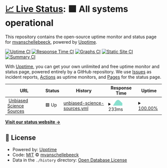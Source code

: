 # [📈 Live Status](https://mvanschellebeeck.github.io/unbiased-science-uptime): <!--live status--> **🟩 All systems operational**

This repository contains the open-source uptime monitor and status page for [mvanschellebeeck](https://mvanschellebeeck.github.io/unbiased-science-uptime), powered by [Upptime](https://github.com/upptime/upptime).

[![Uptime CI](https://github.com/mvanschellebeeck/unbiased-science-uptime/workflows/Uptime%20CI/badge.svg)](https://github.com/mvanschellebeeck/unbiased-science-uptime/actions?query=workflow%3A%22Uptime+CI%22)
[![Response Time CI](https://github.com/mvanschellebeeck/unbiased-science-uptime/workflows/Response%20Time%20CI/badge.svg)](https://github.com/mvanschellebeeck/unbiased-science-uptime/actions?query=workflow%3A%22Response+Time+CI%22)
[![Graphs CI](https://github.com/mvanschellebeeck/unbiased-science-uptime/workflows/Graphs%20CI/badge.svg)](https://github.com/mvanschellebeeck/unbiased-science-uptime/actions?query=workflow%3A%22Graphs+CI%22)
[![Static Site CI](https://github.com/mvanschellebeeck/unbiased-science-uptime/workflows/Static%20Site%20CI/badge.svg)](https://github.com/mvanschellebeeck/unbiased-science-uptime/actions?query=workflow%3A%22Static+Site+CI%22)
[![Summary CI](https://github.com/mvanschellebeeck/unbiased-science-uptime/workflows/Summary%20CI/badge.svg)](https://github.com/mvanschellebeeck/unbiased-science-uptime/actions?query=workflow%3A%22Summary+CI%22)

With [Upptime](https://upptime.js.org), you can get your own unlimited and free uptime monitor and status page, powered entirely by a GitHub repository. We use [Issues](https://github.com/mvanschellebeeck/unbiased-science-uptime/issues) as incident reports, [Actions](https://github.com/mvanschellebeeck/unbiased-science-uptime/actions) as uptime monitors, and [Pages](https://mvanschellebeeck.github.io/unbiased-science-uptime) for the status page.

<!--start: status pages-->
<!-- This summary is generated by Upptime (https://github.com/upptime/upptime) -->
<!-- Do not edit this manually, your changes will be overwritten -->
<!-- prettier-ignore -->
| URL | Status | History | Response Time | Uptime |
| --- | ------ | ------- | ------------- | ------ |
| <img alt="" src="https://icons.duckduckgo.com/ip3/uspodsources.com.ico" height="13"> [Unbiased Science Sources](https://uspodsources.com) | 🟩 Up | [unbiased-science-sources.yml](https://github.com/mvanschellebeeck/unbiased-science-uptime/commits/HEAD/history/unbiased-science-sources.yml) | <details><summary><img alt="Response time graph" src="./graphs/unbiased-science-sources/response-time-week.png" height="20"> 233ms</summary><br><a href="https://mvanschellebeeck.github.io/unbiased-science-uptime/history/unbiased-science-sources"><img alt="Response time 233" src="https://img.shields.io/endpoint?url=https%3A%2F%2Fraw.githubusercontent.com%2Fmvanschellebeeck%2Funbiased-science-uptime%2FHEAD%2Fapi%2Funbiased-science-sources%2Fresponse-time.json"></a><br><a href="https://mvanschellebeeck.github.io/unbiased-science-uptime/history/unbiased-science-sources"><img alt="24-hour response time 233" src="https://img.shields.io/endpoint?url=https%3A%2F%2Fraw.githubusercontent.com%2Fmvanschellebeeck%2Funbiased-science-uptime%2FHEAD%2Fapi%2Funbiased-science-sources%2Fresponse-time-day.json"></a><br><a href="https://mvanschellebeeck.github.io/unbiased-science-uptime/history/unbiased-science-sources"><img alt="7-day response time 233" src="https://img.shields.io/endpoint?url=https%3A%2F%2Fraw.githubusercontent.com%2Fmvanschellebeeck%2Funbiased-science-uptime%2FHEAD%2Fapi%2Funbiased-science-sources%2Fresponse-time-week.json"></a><br><a href="https://mvanschellebeeck.github.io/unbiased-science-uptime/history/unbiased-science-sources"><img alt="30-day response time 233" src="https://img.shields.io/endpoint?url=https%3A%2F%2Fraw.githubusercontent.com%2Fmvanschellebeeck%2Funbiased-science-uptime%2FHEAD%2Fapi%2Funbiased-science-sources%2Fresponse-time-month.json"></a><br><a href="https://mvanschellebeeck.github.io/unbiased-science-uptime/history/unbiased-science-sources"><img alt="1-year response time 233" src="https://img.shields.io/endpoint?url=https%3A%2F%2Fraw.githubusercontent.com%2Fmvanschellebeeck%2Funbiased-science-uptime%2FHEAD%2Fapi%2Funbiased-science-sources%2Fresponse-time-year.json"></a></details> | <details><summary><a href="https://mvanschellebeeck.github.io/unbiased-science-uptime/history/unbiased-science-sources">100.00%</a></summary><a href="https://mvanschellebeeck.github.io/unbiased-science-uptime/history/unbiased-science-sources"><img alt="All-time uptime 100.00%" src="https://img.shields.io/endpoint?url=https%3A%2F%2Fraw.githubusercontent.com%2Fmvanschellebeeck%2Funbiased-science-uptime%2FHEAD%2Fapi%2Funbiased-science-sources%2Fuptime.json"></a><br><a href="https://mvanschellebeeck.github.io/unbiased-science-uptime/history/unbiased-science-sources"><img alt="24-hour uptime 100.00%" src="https://img.shields.io/endpoint?url=https%3A%2F%2Fraw.githubusercontent.com%2Fmvanschellebeeck%2Funbiased-science-uptime%2FHEAD%2Fapi%2Funbiased-science-sources%2Fuptime-day.json"></a><br><a href="https://mvanschellebeeck.github.io/unbiased-science-uptime/history/unbiased-science-sources"><img alt="7-day uptime 100.00%" src="https://img.shields.io/endpoint?url=https%3A%2F%2Fraw.githubusercontent.com%2Fmvanschellebeeck%2Funbiased-science-uptime%2FHEAD%2Fapi%2Funbiased-science-sources%2Fuptime-week.json"></a><br><a href="https://mvanschellebeeck.github.io/unbiased-science-uptime/history/unbiased-science-sources"><img alt="30-day uptime 100.00%" src="https://img.shields.io/endpoint?url=https%3A%2F%2Fraw.githubusercontent.com%2Fmvanschellebeeck%2Funbiased-science-uptime%2FHEAD%2Fapi%2Funbiased-science-sources%2Fuptime-month.json"></a><br><a href="https://mvanschellebeeck.github.io/unbiased-science-uptime/history/unbiased-science-sources"><img alt="1-year uptime 100.00%" src="https://img.shields.io/endpoint?url=https%3A%2F%2Fraw.githubusercontent.com%2Fmvanschellebeeck%2Funbiased-science-uptime%2FHEAD%2Fapi%2Funbiased-science-sources%2Fuptime-year.json"></a></details>

<!--end: status pages-->

[**Visit our status website →**](https://mvanschellebeeck.github.io/unbiased-science-uptime)

## 📄 License

- Powered by: [Upptime](https://github.com/upptime/upptime)
- Code: [MIT](./LICENSE) © [mvanschellebeeck](https://mvanschellebeeck.github.io/unbiased-science-uptime)
- Data in the `./history` directory: [Open Database License](https://opendatacommons.org/licenses/odbl/1-0/)
